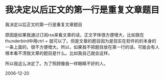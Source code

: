 # 我决定以后正文的第一行是重复文章题目

<p>我决定以后正文的第一行是重复文章题目</p>
<p>原因是如果我通过订阅rss来看文章的话，正文字体很方便增大，比如我在thunderbird中用ctrl + 就可以了。但是文章的题目因为是现实在软件的的本身的一条上面的，很不方便增大。所以，如果我不把题目放在第一行的话，可能会有人根本看不清我文章的题目是什么。比如我自己就会这样。</p>
<p>所以我这么决定了。为了照顾像我一样眼睛不好的人。</p>


2006-12-20